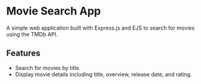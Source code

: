 # Movie Search App

A simple web application built with Express.js and EJS to search for movies using the TMDb API.

## Features
- Search for movies by title.
- Display movie details including title, overview, release date, and rating.
